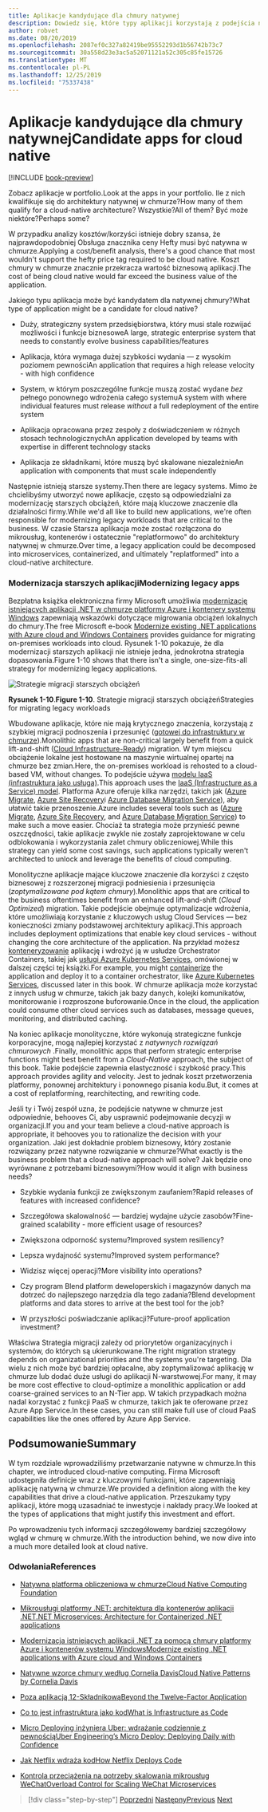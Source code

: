 ```yaml
---
title: Aplikacje kandydujące dla chmury natywnej
description: Dowiedz się, które typy aplikacji korzystają z podejścia natywnego w chmurze
author: robvet
ms.date: 08/20/2019
ms.openlocfilehash: 2087ef0c327a82419be95552293d1b56742b73c7
ms.sourcegitcommit: 30a558d23e3ac5a52071121a52c305c85fe15726
ms.translationtype: MT
ms.contentlocale: pl-PL
ms.lasthandoff: 12/25/2019
ms.locfileid: "75337438"
---
```

# <a name="candidate-apps-for-cloud-native"></a><span data-ttu-id="0be7c-103">Aplikacje kandydujące dla chmury natywnej</span><span class="sxs-lookup"><span data-stu-id="0be7c-103">Candidate apps for cloud native</span></span>

[!INCLUDE [book-preview](../../../includes/book-preview.md)]

<span data-ttu-id="0be7c-104">Zobacz aplikacje w portfolio.</span><span class="sxs-lookup"><span data-stu-id="0be7c-104">Look at the apps in your portfolio.</span></span> <span data-ttu-id="0be7c-105">Ile z nich kwalifikuje się do architektury natywnej w chmurze?</span><span class="sxs-lookup"><span data-stu-id="0be7c-105">How many of them qualify for a cloud-native architecture?</span></span> <span data-ttu-id="0be7c-106">Wszystkie?</span><span class="sxs-lookup"><span data-stu-id="0be7c-106">All of them?</span></span> <span data-ttu-id="0be7c-107">Być może niektóre?</span><span class="sxs-lookup"><span data-stu-id="0be7c-107">Perhaps some?</span></span>

<span data-ttu-id="0be7c-108">W przypadku analizy kosztów/korzyści istnieje dobry szansa, że najprawdopodobniej Obsługa znacznika ceny Hefty musi być natywna w chmurze.</span><span class="sxs-lookup"><span data-stu-id="0be7c-108">Applying a cost/benefit analysis, there's a good chance that most wouldn't support the hefty price tag required to be cloud native.</span></span> <span data-ttu-id="0be7c-109">Koszt chmury w chmurze znacznie przekracza wartość biznesową aplikacji.</span><span class="sxs-lookup"><span data-stu-id="0be7c-109">The cost of being cloud native would far exceed the business value of the application.</span></span>

<span data-ttu-id="0be7c-110">Jakiego typu aplikacja może być kandydatem dla natywnej chmury?</span><span class="sxs-lookup"><span data-stu-id="0be7c-110">What type of application might be a candidate for cloud native?</span></span>

- <span data-ttu-id="0be7c-111">Duży, strategiczny system przedsiębiorstwa, który musi stale rozwijać możliwości i funkcje biznesowe</span><span class="sxs-lookup"><span data-stu-id="0be7c-111">A large, strategic enterprise system that needs to constantly evolve business capabilities/features</span></span>

- <span data-ttu-id="0be7c-112">Aplikacja, która wymaga dużej szybkości wydania — z wysokim poziomem pewności</span><span class="sxs-lookup"><span data-stu-id="0be7c-112">An application that requires a high release velocity - with high confidence</span></span>

- <span data-ttu-id="0be7c-113">System, w którym poszczególne funkcje muszą zostać wydane *bez* pełnego ponownego wdrożenia całego systemu</span><span class="sxs-lookup"><span data-stu-id="0be7c-113">A system with where individual features must release *without* a full redeployment of the entire system</span></span>

- <span data-ttu-id="0be7c-114">Aplikacja opracowana przez zespoły z doświadczeniem w różnych stosach technologicznych</span><span class="sxs-lookup"><span data-stu-id="0be7c-114">An application developed by teams with expertise in different technology stacks</span></span>

- <span data-ttu-id="0be7c-115">Aplikacja ze składnikami, które muszą być skalowane niezależnie</span><span class="sxs-lookup"><span data-stu-id="0be7c-115">An application with components that must scale independently</span></span>

<span data-ttu-id="0be7c-116">Następnie istnieją starsze systemy.</span><span class="sxs-lookup"><span data-stu-id="0be7c-116">Then there are legacy systems.</span></span> <span data-ttu-id="0be7c-117">Mimo że chcielibyśmy utworzyć nowe aplikacje, często są odpowiedzialni za modernizację starszych obciążeń, które mają kluczowe znaczenie dla działalności firmy.</span><span class="sxs-lookup"><span data-stu-id="0be7c-117">While we'd all like to build new applications, we're often responsible for modernizing legacy workloads that are critical to the business.</span></span> <span data-ttu-id="0be7c-118">W czasie Starsza aplikacja może zostać rozłączona do mikrousług, kontenerów i ostatecznie "replatformowo" do architektury natywnej w chmurze.</span><span class="sxs-lookup"><span data-stu-id="0be7c-118">Over time, a legacy application could be decomposed into microservices, containerized, and ultimately "replatformed" into a cloud-native architecture.</span></span>

### <a name="modernizing-legacy-apps"></a><span data-ttu-id="0be7c-119">Modernizacja starszych aplikacji</span><span class="sxs-lookup"><span data-stu-id="0be7c-119">Modernizing legacy apps</span></span>

<span data-ttu-id="0be7c-120">Bezpłatna książka elektroniczna firmy Microsoft umożliwia [modernizację istniejących aplikacji .NET w chmurze platformy Azure i kontenery systemu Windows](https://dotnet.microsoft.com/download/thank-you/modernizing-existing-net-apps-ebook) zapewniają wskazówki dotyczące migrowania obciążeń lokalnych do chmury.</span><span class="sxs-lookup"><span data-stu-id="0be7c-120">The free Microsoft e-book [Modernize existing .NET applications with Azure cloud and Windows Containers](https://dotnet.microsoft.com/download/thank-you/modernizing-existing-net-apps-ebook) provides guidance for migrating on-premises workloads into cloud.</span></span> <span data-ttu-id="0be7c-121">Rysunek 1-10 pokazuje, że dla modernizacji starszych aplikacji nie istnieje jedna, jednokrotna strategia dopasowania.</span><span class="sxs-lookup"><span data-stu-id="0be7c-121">Figure 1-10 shows that there isn't a single, one-size-fits-all strategy for modernizing legacy applications.</span></span>

![Strategie migracji starszych obciążeń](./media/strategies-for-migrating-legacy-workloads.png)

<span data-ttu-id="0be7c-123">**Rysunek 1-10**.</span><span class="sxs-lookup"><span data-stu-id="0be7c-123">**Figure 1-10**.</span></span> <span data-ttu-id="0be7c-124">Strategie migracji starszych obciążeń</span><span class="sxs-lookup"><span data-stu-id="0be7c-124">Strategies for migrating legacy workloads</span></span>

<span data-ttu-id="0be7c-125">Wbudowane aplikacje, które nie mają krytycznego znaczenia, korzystają z szybkiej migracji podnoszenia i przesunięć ([gotowej do infrastruktury w chmurze](../modernize-with-azure-containers/lift-and-shift-existing-apps-azure-iaas.md)).</span><span class="sxs-lookup"><span data-stu-id="0be7c-125">Monolithic apps that are non-critical largely benefit from a quick lift-and-shift ([Cloud Infrastructure-Ready](../modernize-with-azure-containers/lift-and-shift-existing-apps-azure-iaas.md)) migration.</span></span> <span data-ttu-id="0be7c-126">W tym miejscu obciążenie lokalne jest hostowane na maszynie wirtualnej opartej na chmurze bez zmian.</span><span class="sxs-lookup"><span data-stu-id="0be7c-126">Here, the on-premises workload is rehosted to a cloud-based VM, without changes.</span></span> <span data-ttu-id="0be7c-127">To podejście używa [modelu IaaS (infrastruktura jako usługa)](https://azure.microsoft.com/overview/what-is-iaas/).</span><span class="sxs-lookup"><span data-stu-id="0be7c-127">This approach uses the [IaaS (Infrastructure as a Service) model](https://azure.microsoft.com/overview/what-is-iaas/).</span></span> <span data-ttu-id="0be7c-128">Platforma Azure oferuje kilka narzędzi, takich jak ([Azure Migrate](https://aka.ms/azuremigrate), [Azure Site Recovery](https://azure.microsoft.com/services/site-recovery/)i [Azure Database Migration Service](https://azure.microsoft.com/campaigns/database-migration/)), aby ułatwić takie przenoszenie.</span><span class="sxs-lookup"><span data-stu-id="0be7c-128">Azure includes several tools such as ([Azure Migrate](https://aka.ms/azuremigrate), [Azure Site Recovery](https://azure.microsoft.com/services/site-recovery/), and [Azure Database Migration Service](https://azure.microsoft.com/campaigns/database-migration/)) to make such a move easier.</span></span> <span data-ttu-id="0be7c-129">Chociaż ta strategia może przynieść pewne oszczędności, takie aplikacje zwykle nie zostały zaprojektowane w celu odblokowania i wykorzystania zalet chmury obliczeniowej.</span><span class="sxs-lookup"><span data-stu-id="0be7c-129">While this strategy can yield some cost savings, such applications typically weren't architected to unlock and leverage the benefits of cloud computing.</span></span>

<span data-ttu-id="0be7c-130">Monolityczne aplikacje mające kluczowe znaczenie dla korzyści z często biznesowej z rozszerzonej migracji podniesienia i przesunięcia (*zoptymalizowane pod kątem chmury*).</span><span class="sxs-lookup"><span data-stu-id="0be7c-130">Monolithic apps that are critical to the business oftentimes benefit from an enhanced lift-and-shift (*Cloud Optimized*) migration.</span></span> <span data-ttu-id="0be7c-131">Takie podejście obejmuje optymalizacje wdrożenia, które umożliwiają korzystanie z kluczowych usług Cloud Services — bez konieczności zmiany podstawowej architektury aplikacji.</span><span class="sxs-lookup"><span data-stu-id="0be7c-131">This approach includes deployment optimizations that enable key cloud services - without changing the core architecture of the application.</span></span> <span data-ttu-id="0be7c-132">Na przykład możesz [konteneryzowanie](https://docs.microsoft.com/virtualization/windowscontainers/about/) aplikację i wdrożyć ją w usłudze Orchestrator Containers, takiej jak [usługi Azure Kubernetes Services](https://azure.microsoft.com/services/kubernetes-service/), omówionej w dalszej części tej książki.</span><span class="sxs-lookup"><span data-stu-id="0be7c-132">For example, you might [containerize](https://docs.microsoft.com/virtualization/windowscontainers/about/) the application and deploy it to a container orchestrator, like [Azure Kubernetes Services](https://azure.microsoft.com/services/kubernetes-service/), discussed later in this book.</span></span> <span data-ttu-id="0be7c-133">W chmurze aplikacja może korzystać z innych usług w chmurze, takich jak bazy danych, kolejki komunikatów, monitorowanie i rozproszone buforowanie.</span><span class="sxs-lookup"><span data-stu-id="0be7c-133">Once in the cloud, the application could consume other cloud services such as databases, message queues, monitoring, and distributed caching.</span></span>

<span data-ttu-id="0be7c-134">Na koniec aplikacje monolityczne, które wykonują strategiczne funkcje korporacyjne, mogą najlepiej korzystać z *natywnych rozwiązań chmurowych* .</span><span class="sxs-lookup"><span data-stu-id="0be7c-134">Finally, monolithic apps that perform strategic enterprise functions might best benefit from a *Cloud-Native* approach, the subject of this book.</span></span> <span data-ttu-id="0be7c-135">Takie podejście zapewnia elastyczność i szybkość pracy.</span><span class="sxs-lookup"><span data-stu-id="0be7c-135">This approach provides agility and velocity.</span></span> <span data-ttu-id="0be7c-136">Jest to jednak koszt przetworzenia platformy, ponownej architektury i ponownego pisania kodu.</span><span class="sxs-lookup"><span data-stu-id="0be7c-136">But, it comes at a cost of replatforming, rearchitecting, and rewriting code.</span></span>

<span data-ttu-id="0be7c-137">Jeśli ty i Twój zespół uzna, że podejście natywne w chmurze jest odpowiednie, behooves Ci, aby usprawnić podejmowanie decyzji w organizacji.</span><span class="sxs-lookup"><span data-stu-id="0be7c-137">If you and your team believe a cloud-native approach is appropriate, it behooves you to rationalize the decision with your organization.</span></span> <span data-ttu-id="0be7c-138">Jaki jest dokładnie problem biznesowy, który zostanie rozwiązany przez natywne rozwiązanie w chmurze?</span><span class="sxs-lookup"><span data-stu-id="0be7c-138">What exactly is the business problem that a cloud-native approach will solve?</span></span> <span data-ttu-id="0be7c-139">Jak będzie ono wyrównane z potrzebami biznesowymi?</span><span class="sxs-lookup"><span data-stu-id="0be7c-139">How would it align with business needs?</span></span>

- <span data-ttu-id="0be7c-140">Szybkie wydania funkcji ze zwiększonym zaufaniem?</span><span class="sxs-lookup"><span data-stu-id="0be7c-140">Rapid releases of features with increased confidence?</span></span>

- <span data-ttu-id="0be7c-141">Szczegółowa skalowalność — bardziej wydajne użycie zasobów?</span><span class="sxs-lookup"><span data-stu-id="0be7c-141">Fine-grained scalability - more efficient usage of resources?</span></span>

- <span data-ttu-id="0be7c-142">Zwiększona odporność systemu?</span><span class="sxs-lookup"><span data-stu-id="0be7c-142">Improved system resiliency?</span></span>

- <span data-ttu-id="0be7c-143">Lepsza wydajność systemu?</span><span class="sxs-lookup"><span data-stu-id="0be7c-143">Improved system performance?</span></span>

- <span data-ttu-id="0be7c-144">Widzisz więcej operacji?</span><span class="sxs-lookup"><span data-stu-id="0be7c-144">More visibility into operations?</span></span>

- <span data-ttu-id="0be7c-145">Czy program Blend platform deweloperskich i magazynów danych ma dotrzeć do najlepszego narzędzia dla tego zadania?</span><span class="sxs-lookup"><span data-stu-id="0be7c-145">Blend development platforms and data stores to arrive at the best tool for the job?</span></span>

- <span data-ttu-id="0be7c-146">W przyszłości poświadczanie aplikacji?</span><span class="sxs-lookup"><span data-stu-id="0be7c-146">Future-proof application investment?</span></span>

<span data-ttu-id="0be7c-147">Właściwa Strategia migracji zależy od priorytetów organizacyjnych i systemów, do których są ukierunkowane.</span><span class="sxs-lookup"><span data-stu-id="0be7c-147">The right migration strategy depends on organizational priorities and the systems you're targeting.</span></span> <span data-ttu-id="0be7c-148">Dla wielu z nich może być bardziej opłacalne, aby zoptymalizować aplikację w chmurze lub dodać duże usługi do aplikacji N-warstwowej.</span><span class="sxs-lookup"><span data-stu-id="0be7c-148">For many, it may be more cost effective to cloud-optimize a monolithic application or add coarse-grained services to an N-Tier app.</span></span> <span data-ttu-id="0be7c-149">W takich przypadkach można nadal korzystać z funkcji PaaS w chmurze, takich jak te oferowane przez Azure App Service.</span><span class="sxs-lookup"><span data-stu-id="0be7c-149">In these cases, you can still make full use of cloud PaaS capabilities like the ones offered by Azure App Service.</span></span>

## <a name="summary"></a><span data-ttu-id="0be7c-150">Podsumowanie</span><span class="sxs-lookup"><span data-stu-id="0be7c-150">Summary</span></span>

<span data-ttu-id="0be7c-151">W tym rozdziale wprowadziliśmy przetwarzanie natywne w chmurze.</span><span class="sxs-lookup"><span data-stu-id="0be7c-151">In this chapter, we introduced cloud-native computing.</span></span> <span data-ttu-id="0be7c-152">Firma Microsoft udostępniła definicje wraz z kluczowymi funkcjami, które zapewniają aplikację natywną w chmurze.</span><span class="sxs-lookup"><span data-stu-id="0be7c-152">We provided a definition along with the key capabilities that drive a cloud-native application.</span></span> <span data-ttu-id="0be7c-153">Przeszukamy typy aplikacji, które mogą uzasadniać te inwestycje i nakłady pracy.</span><span class="sxs-lookup"><span data-stu-id="0be7c-153">We looked at the types of applications that might justify this investment and effort.</span></span>

<span data-ttu-id="0be7c-154">Po wprowadzeniu tych informacji szczegółowemy bardziej szczegółowy wgląd w chmurę w chmurze.</span><span class="sxs-lookup"><span data-stu-id="0be7c-154">With the introduction behind, we now dive into a much more detailed look at cloud native.</span></span>

### <a name="references"></a><span data-ttu-id="0be7c-155">Odwołania</span><span class="sxs-lookup"><span data-stu-id="0be7c-155">References</span></span>

- [<span data-ttu-id="0be7c-156">Natywna platforma obliczeniowa w chmurze</span><span class="sxs-lookup"><span data-stu-id="0be7c-156">Cloud Native Computing Foundation</span></span>](https://www.cncf.io/)

- [<span data-ttu-id="0be7c-157">Mikrousługi platformy .NET: architektura dla kontenerów aplikacji .NET</span><span class="sxs-lookup"><span data-stu-id="0be7c-157">.NET Microservices: Architecture for Containerized .NET applications</span></span>](https://dotnet.microsoft.com/download/thank-you/microservices-architecture-ebook)

- [<span data-ttu-id="0be7c-158">Modernizacja istniejących aplikacji .NET za pomocą chmury platformy Azure i kontenerów systemu Windows</span><span class="sxs-lookup"><span data-stu-id="0be7c-158">Modernize existing .NET applications with Azure cloud and Windows Containers</span></span>](https://dotnet.microsoft.com/download/thank-you/modernizing-existing-net-apps-ebook)

- [<span data-ttu-id="0be7c-159">Natywne wzorce chmury według Cornelia Davis</span><span class="sxs-lookup"><span data-stu-id="0be7c-159">Cloud Native Patterns by Cornelia Davis</span></span>](https://www.manning.com/books/cloud-native-patterns)

- [<span data-ttu-id="0be7c-160">Poza aplikacją 12-Składnikową</span><span class="sxs-lookup"><span data-stu-id="0be7c-160">Beyond the Twelve-Factor Application</span></span>](https://content.pivotal.io/blog/beyond-the-twelve-factor-app)

- [<span data-ttu-id="0be7c-161">Co to jest infrastruktura jako kod</span><span class="sxs-lookup"><span data-stu-id="0be7c-161">What is Infrastructure as Code</span></span>](https://docs.microsoft.com/azure/devops/learn/what-is-infrastructure-as-code)

- [<span data-ttu-id="0be7c-162">Micro Deploying inżyniera Uber: wdrażanie codziennie z pewnością</span><span class="sxs-lookup"><span data-stu-id="0be7c-162">Uber Engineering’s Micro Deploy: Deploying Daily with Confidence</span></span>](https://eng.uber.com/micro-deploy/)

- [<span data-ttu-id="0be7c-163">Jak Netflix wdraża kod</span><span class="sxs-lookup"><span data-stu-id="0be7c-163">How Netflix Deploys Code</span></span>](https://www.infoq.com/news/2013/06/netflix/)

- [<span data-ttu-id="0be7c-164">Kontrola przeciążenia na potrzeby skalowania mikrousług WeChat</span><span class="sxs-lookup"><span data-stu-id="0be7c-164">Overload Control for Scaling WeChat Microservices</span></span>](https://www.cs.columbia.edu/~ruigu/papers/socc18-final100.pdf)

>[!div class="step-by-step"]
><span data-ttu-id="0be7c-165">[Poprzedni](definition.md)
>[Następny](introduce-eshoponcontainers-reference-app.md)</span><span class="sxs-lookup"><span data-stu-id="0be7c-165">[Previous](definition.md)
[Next](introduce-eshoponcontainers-reference-app.md)</span></span>
